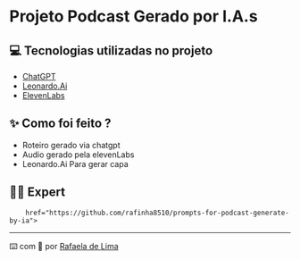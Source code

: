 # Projeto Podcast Gerado por I.A.s

## 💻 Tecnologias utilizadas no projeto

- [ChatGPT](https://chat.openai.com/) 
- [Leonardo.Ai](https://app.leonardo.ai/image-generation)
- [ElevenLabs](https://beta.elevenlabs.io/)

## ✨ Como foi feito ?

- Roteiro gerado via chatgpt
- Audio gerado pela elevenLabs
- Leonardo.Ai Para gerar capa

## 👨‍💻 Expert

        href="https://github.com/rafinha8510/prompts-for-podcast-generate-by-ia">
---

⌨️ com 💜 por [Rafaela de Lima](https://github.com/rafinha8510)
